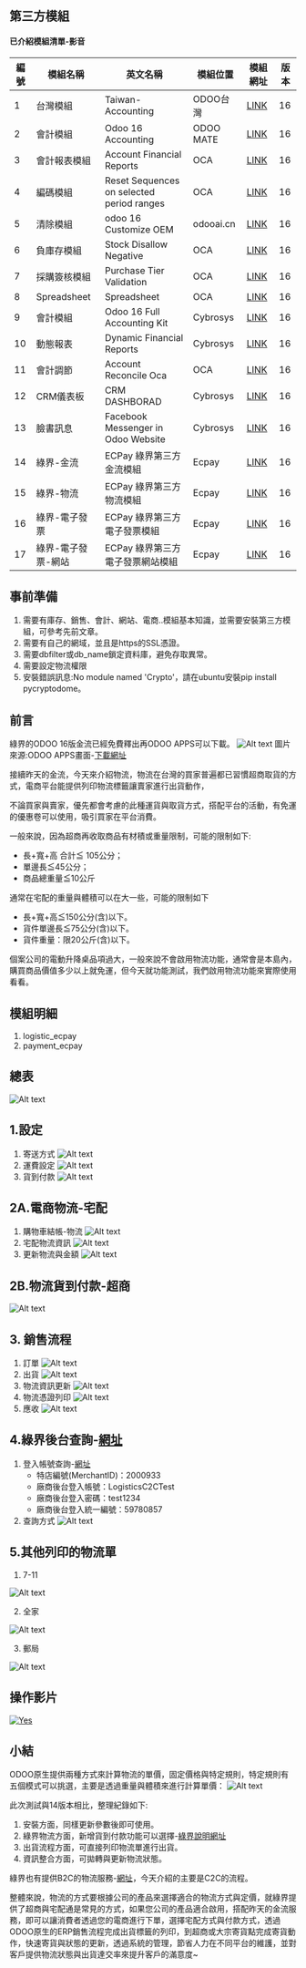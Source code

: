 ## 第三方模組
#### 已介紹模組清單-影音
|編號|模組名稱|英文名稱|模組位置|模組網址|版本|
|--|--|--|--|--|--|
|1|台灣模組|Taiwan-Accounting|ODOO台灣|[LINK](https://apps.odoo.com/apps/modules/14.0/l10n_tw/)|16|
|2|會計模組|Odoo 16 Accounting|ODOO MATE|[LINK](https://apps.odoo.com/apps/modules/16.0/om_account_accountant/)|16|
|3|會計報表模組|Account Financial Reports|OCA|[LINK](https://apps.odoo.com/apps/modules/16.0/account_financial_report/)|16|
|4|編碼模組|Reset Sequences on selected period ranges|OCA|[LINK](https://apps.odoo.com/apps/modules/16.0/sequence_reset_period/)|16|
|5|清除模組|odoo 16 Customize OEM|odooai.cn|[LINK](https://apps.odoo.com/apps/modules/16.0/app_odoo_customize/)|16|
|6|負庫存模組|Stock Disallow Negative|OCA|[LINK](https://apps.odoo.com/apps/modules/16.0/stock_no_negative/)|16|
|7|採購簽核模組|Purchase Tier Validation|OCA|[LINK](https://apps.odoo.com/apps/modules/16.0/purchase_tier_validation/)|16|
|8|Spreadsheet|Spreadsheet|OCA|[LINK](https://github.com/OCA/spreadsheet)|16|
|9|會計模組|Odoo 16 Full Accounting Kit|Cybrosys|[LINK](https://apps.odoo.com/apps/modules/16.0/base_accounting_kit/)|16|
|10|動態報表|Dynamic Financial Reports|Cybrosys|[LINK](https://apps.odoo.com/apps/modules/16.0/dynamic_accounts_report/)|16|
|11|會計調節|Account Reconcile Oca|OCA|[LINK](https://apps.odoo.com/apps/modules/16.0/account_reconcile_oca/)|16|
|12|CRM儀表板|CRM DASHBORAD|Cybrosys|[LINK](https://apps.odoo.com/apps/modules/16.0/crm_dashboard/)|16|
|13|臉書訊息|Facebook Messenger in Odoo Website|Cybrosys|[LINK](https://apps.odoo.com/apps/modules/16.0/fb_messenger/)|16|
|14|綠界-金流|ECPay 綠界第三方金流模組|Ecpay|[LINK](https://apps.odoo.com/apps/modules/16.0/payment_ecpay/)|16|
|15|綠界-物流|ECPay 綠界第三方物流模組|Ecpay|[LINK](https://apps.odoo.com/apps/modules/16.0/logistic_ecpay/)|16|
|16|綠界-電子發票|ECPay 綠界第三方電子發票模組|Ecpay|[LINK](https://apps.odoo.com/apps/modules/16.0/ecpay_invoice_tw/)|16|
|17|綠界-電子發票-網站|ECPay 綠界第三方電子發票網站模組|Ecpay|[LINK](https://apps.odoo.com/apps/modules/16.0/ecpay_invoice_website/)|16|

## 事前準備
1. 需要有庫存、銷售、會計、網站、電商..模組基本知識，並需要安裝第三方模組，可參考先前文章。
2. 需要有自己的網域，並且是https的SSL憑證。
3. 需要dbfilter或db_name鎖定資料庫，避免存取異常。
4. 需要設定物流權限​
5. 安裝錯誤訊息:No module named 'Crypto'，請在ubuntu安裝pip install pycryptodome。


## 前言
綠界的ODOO 16版金流已經免費釋出再ODOO APPS可以下載。
![Alt text](https://github.com/ksharry/odoo-repository/blob/main/pic/E160218.png?raw=true)
圖片來源:ODOO APPS畫面-[下載網址](https://apps.odoo.com/apps/modules/browse?search=ecpay)
​

接續昨天的金流，今天來介紹物流，物流在台灣的買家普遍都已習慣超商取貨的方式，電商平台能提供列印物流標籤讓賣家進行出貨動作，

不論買家與賣家，優先都會考慮的此種運貨與取貨方式，搭配平台的活動，有免運的優惠卷可以使用，吸引買家在平台消費。

一般來說，因為超商再收取商品有材積或重量限制，可能的限制如下:
  + 長+寬+高 合計≦ 105公分；
  + 單邊長≦45公分；
  + 商品總重量≦10公斤

通常在宅配的重量與體積可以在大一些，可能的限制如下
  + 長+寬+高≦150公分(含)以下。
  + 貨件單邊長≦75公分(含)以下。
  + 貨件重量：限20公斤(含)以下。

個案公司的電動升降桌品項過大，一般來說不會啟用物流功能，通常會是本島內，購買商品價值多少以上就免運，但今天就功能測試，我們啟用物流功能來實際使用看看。

## 模組明細
1. logistic_ecpay
2. payment_ecpay

## 總表
![Alt text](https://github.com/ksharry/odoo-repository/blob/main/pic/E160201.png?raw=true)

## 1.設定
1. 寄送方式
![Alt text](https://github.com/ksharry/odoo-repository/blob/main/pic/E160202.png?raw=true)
2. 運費設定
![Alt text](https://github.com/ksharry/odoo-repository/blob/main/pic/E160203.png?raw=true)
3. 貨到付款
![Alt text](https://github.com/ksharry/odoo-repository/blob/main/pic/E160204.png?raw=true)

## 2A.電商物流-宅配
1. 購物車結帳-物流
![Alt text](https://github.com/ksharry/odoo-repository/blob/main/pic/E160206.png?raw=true)
2. 宅配物流資訊
![Alt text](https://github.com/ksharry/odoo-repository/blob/main/pic/E160205.png?raw=true)
3. 更新物流與金額
![Alt text](https://github.com/ksharry/odoo-repository/blob/main/pic/E160207.png?raw=true)

## 2B.物流貨到付款-超商
![Alt text](https://github.com/ksharry/odoo-repository/blob/main/pic/E160214.png?raw=true)

## 3. 銷售流程
1. 訂單
![Alt text](https://github.com/ksharry/odoo-repository/blob/main/pic/E160208.png?raw=true)
2. 出貨
![Alt text](https://github.com/ksharry/odoo-repository/blob/main/pic/E160209.png?raw=true)
3. 物流資訊更新
![Alt text](https://github.com/ksharry/odoo-repository/blob/main/pic/E160210.png?raw=true)
4. 物流憑證列印
![Alt text](https://github.com/ksharry/odoo-repository/blob/main/pic/E160211.png?raw=true)
5. 應收
![Alt text](https://github.com/ksharry/odoo-repository/blob/main/pic/E160212.png?raw=true)

## 4.綠界後台查詢-[網址](https://vendor-stage.ecpay.com.tw/)
1. 登入帳號查詢-[網址](https://developers.ecpay.com.tw/?p=7398&_gl=1*1sxy8he*_gcl_au*MTc0NzkzNjQ0NC4xNjk5OTQ4MDM3)
   + 特店編號(MerchantID)：2000933
   + 廠商後台登入帳號：LogisticsC2CTest
   + 廠商後台登入密碼：test1234
   + 廠商後台登入統一編號：59780857
2. 查詢方式
![Alt text](https://github.com/ksharry/odoo-repository/blob/main/pic/E160213.png?raw=true)

## 5.其他列印的物流單
1. 7-11

![Alt text](https://github.com/ksharry/odoo-repository/blob/main/pic/E160215.png?raw=true)


2. 全家

![Alt text](https://github.com/ksharry/odoo-repository/blob/main/pic/E160217.png?raw=true)


3. 郵局

![Alt text](https://github.com/ksharry/odoo-repository/blob/main/pic/E160216.png?raw=true)

## 操作影片
[![Yes](https://img.youtube.com/vi/NRPztEs03MY/0.jpg)](https://www.youtube.com/watch?v=NRPztEs03MY)


## 小結
ODOO原生提供兩種方式來計算物流的單價，固定價格與特定規則，特定規則有五個模式可以挑選，主要是透過重量與體積來進行計算單價：
![Alt text](https://github.com/ksharry/odoo-repository/blob/main/pic/E160219.png?raw=true)

此次測試與14版本相比，整理紀錄如下:
1. 安裝方面，同樣更新參數後即可使用。
2. 綠界物流方面，新增貨到付款功能可以選擇-[綠界說明網址](https://support.ecpay.com.tw/5968/)
3. 出貨流程方面，可直接列印物流單進行出貨。
4. 資訊整合方面，可拋轉與更新物流狀態。

綠界也有提供B2C的物流服務-[網址](https://www.ecpay.com.tw/IntroTransport)，今天介紹的主要是C2C的流程。

整體來說，物流的方式要根據公司的產品來選擇適合的物流方式與定價，就綠界提供了超商與宅配通是常見的方式，如果您公司的產品適合啟用，搭配昨天的金流服務，即可以讓消費者透過您的電商進行下單，選擇宅配方式與付款方式，透過ODOO原生的ERP銷售流程完成出貨標籤的列印，到超商或大宗寄貨點完成寄貨動作，快速寄貨與狀態的更新，透過系統的管理，節省人力在不同平台的維護，並對客戶提供物流狀態與出貨達交率來提升客戶的滿意度~
